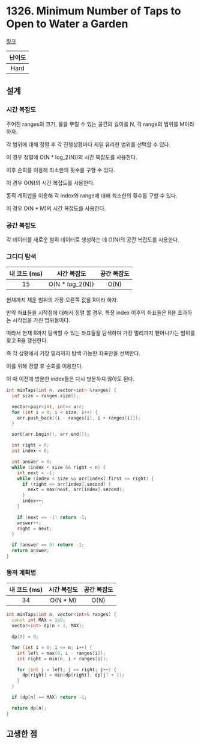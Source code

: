 # 1326. Minimum Number of Taps to Open to Water a Garden

[링크](https://leetcode.com/problems/minimum-number-of-taps-to-open-to-water-a-garden/description/)

| 난이도 |
| :----: |
|  Hard  |

## 설계

### 시간 복잡도

주어진 ranges의 크기, 물을 뿌릴 수 있는 공간의 길이를 N, 각 range의 범위를 M이라 하자.

각 범위에 대해 정렬 후 각 진행상황마다 제일 유리한 범위를 선택할 수 있다.

이 경우 정렬에 O(N \* log_2(N))의 시간 복잡도를 사용한다.

이후 순회를 이용해 최소한의 횟수를 구할 수 있다.

이 경우 O(N)의 시간 복잡도를 사용한다.

동적 계획법을 이용해 각 index와 range에 대해 최소한의 횟수를 구할 수 있다.

이 경우 O(N \* M)의 시간 복잡도를 사용한다.

### 공간 복잡도

각 데이터를 새로운 범위 데이터로 생성하는 데 O(N)의 공간 복잡도를 사용한다.

### 그디디 탐색

| 내 코드 (ms) |   시간 복잡도    | 공간 복잡도 |
| :----------: | :--------------: | :---------: |
|      15      | O(N \* log_2(N)) |    O(N)     |

현재까지 채운 범위의 가장 오른쪽 값을 R이라 하자.

만약 좌표들을 시작점에 대해서 정렬 할 경우, 특정 index 이후의 좌표들은 R을 초과하는 시작점을 가진 범위들이다.

따라서 현재 R까지 탐색할 수 있는 좌표들을 탐색하며 가장 멀리까지 뻗어나가는 범위를 찾고 R을 갱신한다.

즉 각 상황에서 가장 멀리까지 탐색 가능한 좌표만을 선택한다.

이를 위해 정렬 후 순회를 이용한다.

이 때 이전에 방문한 index들은 다시 방문하지 않아도 된다.

```cpp
int minTaps(int n, vector<int> &ranges) {
  int size = ranges.size();

  vector<pair<int, int>> arr;
  for (int i = 0; i < size; i++) {
    arr.push_back({i - ranges[i], i + ranges[i]});
  }

  sort(arr.begin(), arr.end());

  int right = 0;
  int index = 0;

  int answer = 0;
  while (index < size && right < n) {
    int next = -1;
    while (index < size && arr[index].first <= right) {
      if (right <= arr[index].second) {
        next = max(next, arr[index].second);
      }
      index++;
    }

    if (next == -1) return -1;
    answer++;
    right = next;
  }

  if (answer == 0) return -1;
  return answer;
}
```

### 동적 계획법

| 내 코드 (ms) | 시간 복잡도 | 공간 복잡도 |
| :----------: | :---------: | :---------: |
|      34      |  O(N \* M)  |    O(N)     |

```cpp
int minTaps(int n, vector<int>& ranges) {
  const int MAX = 1e9;
  vector<int> dp(n + 1, MAX);

  dp[0] = 0;

  for (int i = 0; i <= n; i++) {
    int left = max(0, i - ranges[i]);
    int right = min(n, i + ranges[i]);

    for (int j = left; j <= right; j++) {
      dp[right] = min(dp[right], dp[j] + 1);
    }
  }

  if (dp[n] == MAX) return -1;

  return dp[n];
}
```

## 고생한 점
